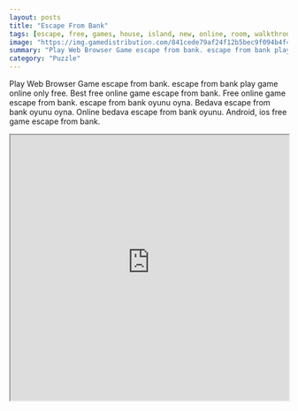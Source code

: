 ```yaml
---
layout: posts
title: "Escape From Bank"
tags: [escape, free, games, house, island, new, online, room, walkthrough, op10newgames, best, jail, free, online, games, oyna, game, free, games, play, play, games]
image: "https://img.gamedistribution.com/841cede79af24f12b5bec9f094b4f432.jpg"
summary: "Play Web Browser Game escape from bank. escape from bank play game online only free. Best free online game escape from bank. Free online game escape from bank. escape from bank oyunu oyna. Bedava escape from bank oyunu oyna. Online bedava escape from bank oyunu. Android, ios free game escape from bank."
category: "Puzzle"
---
```


Play Web Browser Game escape from bank. escape from bank play game online only free. Best free online game escape from bank. Free online game escape from bank. escape from bank oyunu oyna. Bedava escape from bank oyunu oyna. Online bedava escape from bank oyunu. Android, ios free game escape from bank.

<iframe width="100%" height="480px;" src="https://flash.gamedistribution.com?game=841cede79af24f12b5bec9f094b4f432"></iframe>